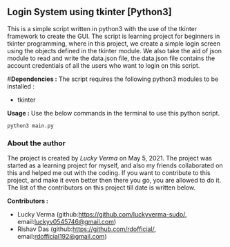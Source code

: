 ## Login System using tkinter [Python3]

This is a simple script written in python3 with the use of the tkinter framework to create the GUI. The script is learning project for beginners in tkinter programming, where in this project, we create a simple login screen using the objects defined in the tkinter module. We also take the aid of json module to read and write the data.json file, the data.json file contains the account credentials of all the users who want to login on this script.

#__Dependencies :__
The script requires the following python3 modules to be installed :
* tkinter

__Usage :__
Use the below commands in the terminal to use this python script.
```
python3 main.py
```

### About the author

The project is created by _Lucky Verma_ on May 5, 2021. The project was started as a learning project for myself, and also my friends collaborated on this and helped me out with the coding. If you want to contribute to this project, and make it even better then there you go, you are allowed to do it. The list of the contributors on this project till date is written below.

__Contributors :__
* Lucky Verma (github:https://github.com/luckyverma-sudo/, email:luckyv0545746@gmail.com)
* Rishav Das (github:https://github.com/rdofficial/, email:rdofficial192@gmail.com)
